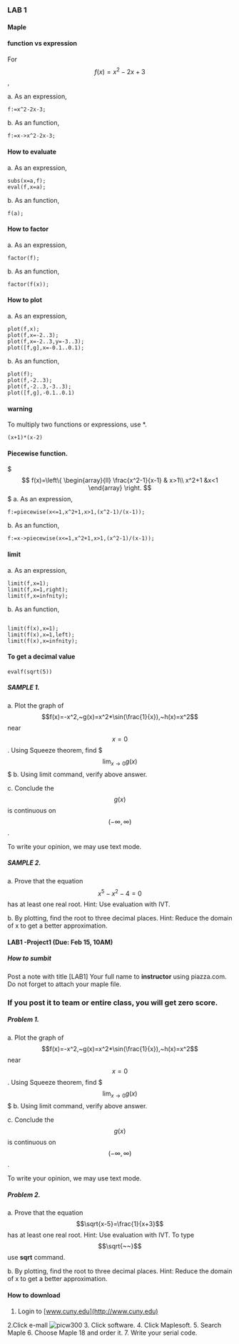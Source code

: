 ### LAB 1

#### Maple



#### function vs expression
For $$ f(x)=x^2-2x+3$$,

a. As an expression,
```Maple
f:=x^2-2x-3;
```
b. As an function,
```
f:=x->x^2-2x-3;
```

#### How to evaluate
a. As an expression,
```Maple
subs(x=a,f);
eval(f,x=a);
```
b. As an function,
```
f(a);
```
#### How to factor
a. As an expression,
```Maple
factor(f);
```
b. As an function,
```
factor(f(x));
```
#### How to plot
a. As an expression,
```Maple
plot(f,x);
plot(f,x=-2..3);
plot(f,x=-2..3,y=-3..3);
plot([f,g],x=-0.1..0.1);
```
b. As an function,
```
plot(f);
plot(f,-2..3);
plot(f,-2..3,-3..3);
plot([f,g],-0.1..0.1)
```
#### warning
To multiply two functions or expressions, use *.
```
(x+1)*(x-2)
```
#### Piecewise function.
$$$
f(x)=\left\{
\begin{array}{ll}
\frac{x^2-1}{x-1} & x>1\\
x^2+1 &x<1
\end{array}
\right.
$$$
a. As an expression,
```Maple
f:=piecewise(x<=1,x^2+1,x>1,(x^2-1)/(x-1));
```
b. As an function,
```
f:=x->piecewise(x<=1,x^2+1,x>1,(x^2-1)/(x-1));
```
#### limit
a. As an expression,
```Maple
limit(f,x=1);
limit(f,x=1,right);
limit(f,x=infnity);
```
b. As an function,
```

limit(f(x),x=1);
limit(f(x),x=1,left);
limit(f(x),x=infnity);
```
#### To get a decimal value
```
evalf(sqrt(5))
```
##### SAMPLE 1.
a. Plot the graph of $$f(x)=-x^2,~g(x)=x^2*\sin(\frac{1}{x}),~h(x)=x^2$$ near $$x=0$$. Using Squeeze theorem, find
$$$
\lim_{x\to 0} g(x)
$$$
b. Using limit command, verify above answer.

c. Conclude the $$g(x)$$ is continuous on $$(-\infty,\infty)$$.

To write your opinion, we may use text mode.

##### SAMPLE 2.
a. Prove that the equation $$x^5-x^2-4=0$$ has at least one real root.
Hint: Use evaluation with IVT. 

b. By plotting, find the root to three decimal places.
Hint: Reduce the domain of x to get a better approximation.

#### LAB1 -Project1 (**Due: Feb 15, 10AM**)

##### How to sumbit

Post a note with title [LAB1] Your full name 
to **instructor** using piazza.com.
Do not forget to attach your maple file.

### If you post it to team or entire class, you will get zero score.

##### Problem 1.
a. Plot the graph of $$f(x)=-x^2,~g(x)=x^2*\sin(\frac{1}{x}),~h(x)=x^2$$ near $$x=0$$. Using Squeeze theorem, find
$$$
\lim_{x\to 0} g(x)
$$$
b. Using limit command, verify above answer.

c. Conclude the $$g(x)$$ is continuous on $$(-\infty,\infty)$$.

To write your opinion, we may use text mode.

##### Problem 2.
a. Prove that the equation $$\sqrt{x-5}=\frac{1}{x+3}$$ has at least one real root.
Hint: Use evaluation with IVT. 
To type $$\sqrt{~~}$$ use **sqrt** command.

b. By plotting, find the root to three decimal places.
Hint: Reduce the domain of x to get a better approximation.

#### How to download

1. Login to [www.cuny.edu](http://www.cuny.edu)

2.Click e-mall
![picw300](https://cloud.githubusercontent.com/assets/10469752/6119691/28381266-b09a-11e4-9c60-3b3ecbb1871b.png)
3. Click software.
4. Click Maplesoft.
5. Search Maple
6. Choose Maple 18 and order it.
7. Write your serial code.



